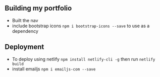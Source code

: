 ## Building my portfolio

- Built the nav
- include bootstrap icons `npm i bootstrap-icons --save` to use as a dependency

## Deployment

- To deploy using netlify `npm install netlify-cli -g` then run `netlify build`
- install emailjs `npm i emailjs-com --save`
